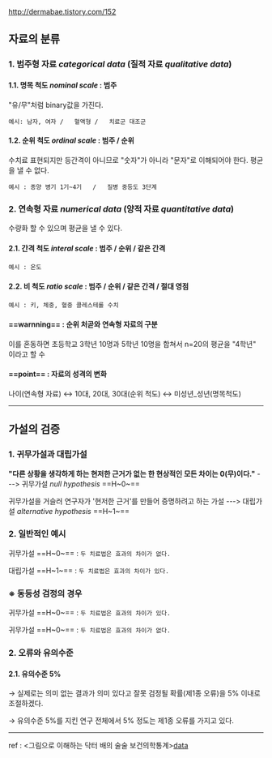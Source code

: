 http://dermabae.tistory.com/152

## 자료의 분류

### 1. 범주형 자료 *categorical data* (질적 자료 *qualitative data*)

#### 1.1. 명목 척도 *nominal scale* : 범주

"유/무"처럼 binary값을 가진다.

`예시: 남자, 여자	/	혈액형	/	치료군 대조군`

#### 1.2. 순위 척도 *ordinal scale* : 범주 / 순위

수치료 표현되지만 등간격이 아니므로 "숫자"가 아니라 "문자"로 이해되어야 한다. 평균을 낼 수 없다. 

`예시 : 종양 병기 1기~4기 	/	질병 중등도 3단계`

### 2. 연속형 자료 *numerical data* (양적 자료 *quantitative data*)

수량화 할 수 있으며 평균을 낼 수 있다.

#### 2.1. 간격 척도 *interal scale* : 범주 / 순위 / 같은 간격

`예시 : 온도`

#### 2.2. 비 척도 *ratio scale* : 범주 / 순위 / 같은 간격 / 절대 영점

`예시 : 키, 체중, 혈중 콜레스테롤 수치`

#### ==warnning== : 순위 처곧와 연속형 자료의 구분

이를 혼동하면 초등학교 3학년 10명과 5학년 10명을 합쳐서 n=20의 평균을 "4학년" 이라고 할 수 

#### ==point== : 자료의 성격의 변화

나이(연속형 자료) ↔ 10대, 20대, 30대(순위 척도) ↔ 미성년_성년(명목척도)


---

## 가설의 검증

### 1. 귀무가설과 대립가설

**"다른 상황을 생각하게 하는 현저한 근거가 없는 한 현상적인 모든 차이는 0(무)이다."** ---> 귀무가설 *null hypothesis* ==H~0~==

귀무가설을 거슬러 연구자가 '현저한 근거'를 만들어 증명하려고 하는 가설 ---> 대립가설 *alternative hypothesis* ==H~1~==

### 2. 일반적인 예시

귀무가설 ==H~0~== : `두 치료법은 효과의 차이가 없다.`

대립가설 ==H~1~== : `두 치료법은 효과의 차이가 있다.`

### ※ 동등성 검정의 경우

귀무가설 ==H~0~== : `두 치료법은 효과의 차이가 있다.`

귀무가설 ==H~0~== : `두 치료법은 효과의 차이가 없다.`

### 2. 오류와 유의수준

#### 2.1. 유의수준 5%

→ 실제로는 의미 없는 결과가 의미 있다고 잘못 검정될 확률(제1종 오류)을 5% 이내로 조절하겠다. 

→  유의수준 5%를 지킨 연구 전체에서 5% 정도는 제1종 오류를 가지고 있다. 
















---
ref : <그림으로 이해하는 닥터 배의 술술 보건의학통계>[data](http://hannarae.net/)


